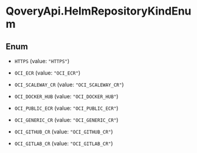 # QoveryApi.HelmRepositoryKindEnum

## Enum


* `HTTPS` (value: `"HTTPS"`)

* `OCI_ECR` (value: `"OCI_ECR"`)

* `OCI_SCALEWAY_CR` (value: `"OCI_SCALEWAY_CR"`)

* `OCI_DOCKER_HUB` (value: `"OCI_DOCKER_HUB"`)

* `OCI_PUBLIC_ECR` (value: `"OCI_PUBLIC_ECR"`)

* `OCI_GENERIC_CR` (value: `"OCI_GENERIC_CR"`)

* `OCI_GITHUB_CR` (value: `"OCI_GITHUB_CR"`)

* `OCI_GITLAB_CR` (value: `"OCI_GITLAB_CR"`)


